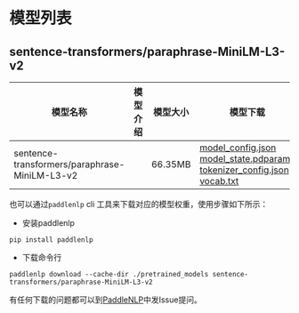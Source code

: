 #  模型列表

## sentence-transformers/paraphrase-MiniLM-L3-v2

| 模型名称 | 模型介绍 | 模型大小  | 模型下载 |
| --- | --- | --- | --- |
|sentence-transformers/paraphrase-MiniLM-L3-v2|  | 66.35MB | [model_config.json](https://bj.bcebos.com/paddlenlp/models/community/sentence-transformers/paraphrase-MiniLM-L3-v2/model_config.json)<br>[model_state.pdparams](https://bj.bcebos.com/paddlenlp/models/community/sentence-transformers/paraphrase-MiniLM-L3-v2/model_state.pdparams)<br>[tokenizer_config.json](https://bj.bcebos.com/paddlenlp/models/community/sentence-transformers/paraphrase-MiniLM-L3-v2/tokenizer_config.json)<br>[vocab.txt](https://bj.bcebos.com/paddlenlp/models/community/sentence-transformers/paraphrase-MiniLM-L3-v2/vocab.txt) |

也可以通过`paddlenlp` cli 工具来下载对应的模型权重，使用步骤如下所示：

* 安装paddlenlp

```shell
pip install paddlenlp
```

* 下载命令行

```shell
paddlenlp download --cache-dir ./pretrained_models sentence-transformers/paraphrase-MiniLM-L3-v2
```

有任何下载的问题都可以到[PaddleNLP](https://github.com/PaddlePaddle/PaddleNLP)中发Issue提问。